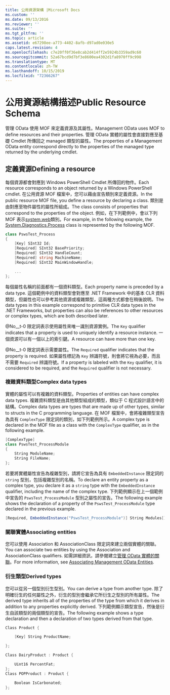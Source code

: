 ```yaml
---
title: 公用資源架構 |Microsoft Docs
ms.custom: ''
ms.date: 09/13/2016
ms.reviewer: ''
ms.suite: ''
ms.tgt_pltfrm: ''
ms.topic: article
ms.assetid: e67298ee-a773-4402-8afb-d97ad0e030e5
caps.latest.revision: 4
ms.openlocfilehash: c7e20ff0f36e8cab2d414ff2e5924b3359ad9c60
ms.sourcegitcommit: 52a67bcd9d7bf3e8600ea4302d1fa8970ff9c998
ms.translationtype: MT
ms.contentlocale: zh-TW
ms.lasthandoff: 10/15/2019
ms.locfileid: "72366267"
---
```

# <a name="public-resource-schema"></a><span data-ttu-id="70032-102">公用資源結構描述</span><span class="sxs-lookup"><span data-stu-id="70032-102">Public Resource Schema</span></span>

<span data-ttu-id="70032-103">管理 OData 使用 MOF 來定義資源及其屬性。</span><span class="sxs-lookup"><span data-stu-id="70032-103">Management OData uses MOF to define resources and their properties.</span></span> <span data-ttu-id="70032-104">管理 OData 實體的屬性會直接對應至基礎 Cmdlet 所傳回之 managed 類型的屬性。</span><span class="sxs-lookup"><span data-stu-id="70032-104">The properties of a Management OData entity correspond directly to the properties of the managed type returned by the underlying cmdlet.</span></span>

## <a name="defining-a-resource"></a><span data-ttu-id="70032-105">定義資源</span><span class="sxs-lookup"><span data-stu-id="70032-105">Defining a resource</span></span>

<span data-ttu-id="70032-106">每個資源都會對應到 Windows PowerShell Cmdlet 所傳回的物件。</span><span class="sxs-lookup"><span data-stu-id="70032-106">Each resource corresponds to an object returned by a Windows PowerShell cmdlet.</span></span> <span data-ttu-id="70032-107">在公用資源 MOF 檔案中，您可以藉由宣告類別來定義資源。</span><span class="sxs-lookup"><span data-stu-id="70032-107">In the public resource MOF file, you define a resource by declaring a class.</span></span> <span data-ttu-id="70032-108">類別是由對應至物件屬性的屬性所組成。</span><span class="sxs-lookup"><span data-stu-id="70032-108">The class consists of properties that correspond to the properties of the object.</span></span> <span data-ttu-id="70032-109">例如，在下列範例中，會以下列 MOF 表示[system.web](/dotnet/api/System.Diagnostics.Process)類別。</span><span class="sxs-lookup"><span data-stu-id="70032-109">For example, in the following example, the [System.Diagnostics.Process](/dotnet/api/System.Diagnostics.Process) class is represented by the following MOF.</span></span>

```csharp
class PswsTest_Process
{
    [Key] SInt32 Id;
    [Required] SInt32 BasePriority;
    [Required] SInt32 HandleCount;
    [Required] string MachineName;
    [Required] SInt32 MainWindowHandle;

    ...
};
```

<span data-ttu-id="70032-110">每個屬性名稱的前面都有一個資料類型。</span><span class="sxs-lookup"><span data-stu-id="70032-110">Each property name is preceded by a data type.</span></span> <span data-ttu-id="70032-111">這個範例中的資料類型會對應至 .NET Framework 中的基本 CLR 資料類型，但屬性也可以參考其他資源或複雜類型，這兩種方式都會在稍後說明。</span><span class="sxs-lookup"><span data-stu-id="70032-111">The data types in this example correspond to primitive CLR data types in the .NET Frameworks, but properties can also be references to other resources or complex types, which are both described later.</span></span>

<span data-ttu-id="70032-112">@No__t-0 限定詞表示使用屬性來唯一識別資源實例。</span><span class="sxs-lookup"><span data-stu-id="70032-112">The `Key` qualifier indicates that a property is used to uniquely identify a resource instance.</span></span> <span data-ttu-id="70032-113">一個資源可以有一個以上的索引鍵。</span><span class="sxs-lookup"><span data-stu-id="70032-113">A resource can have more than one key.</span></span>

<span data-ttu-id="70032-114">@No__t-0 限定詞表示需要屬性。</span><span class="sxs-lookup"><span data-stu-id="70032-114">The `Required` qualifier indicates that the property is required.</span></span> <span data-ttu-id="70032-115">如果屬性標記為 `Key` 辨識符號，則會將它視為必要，而且不需要 `Required` 辨識符號。</span><span class="sxs-lookup"><span data-stu-id="70032-115">If a property is labeled with the `Key` qualifier, it is considered to be required, and the `Required` qualifier is not necessary.</span></span>

### <a name="complex-data-types"></a><span data-ttu-id="70032-116">複雜資料類型</span><span class="sxs-lookup"><span data-stu-id="70032-116">Complex data types</span></span>

<span data-ttu-id="70032-117">實體的屬性可以有複雜的資料類型。</span><span class="sxs-lookup"><span data-stu-id="70032-117">Properties of entities can have complex data types.</span></span> <span data-ttu-id="70032-118">複雜資料類型是由其他類型組成的類型，類似于 C 程式設計語言中的結構。</span><span class="sxs-lookup"><span data-stu-id="70032-118">Complex data types are types that are made up of other types, similar to structs in the C programming language.</span></span> <span data-ttu-id="70032-119">在 MOF 檔案中，會將複雜類型宣告為具有 `ComplexType` 限定詞的類別，如下列範例所示。</span><span class="sxs-lookup"><span data-stu-id="70032-119">A complex type is declared in the MOF file as a class with the `ComplexType` qualifier, as in the following example.</span></span>

```csharp
[ComplexType]
class PswsTest_ProcessModule
{
    String ModuleName;
    String FileName;
};
```

<span data-ttu-id="70032-120">若要將實體屬性宣告為複雜型別，請將它宣告為具有 `EmbeddedInstance` 限定詞的 `string` 型別，包括複雜型別的名稱。</span><span class="sxs-lookup"><span data-stu-id="70032-120">To declare an entity property as a complex type, you declare it as a `string` type with the `EmbeddedInstance` qualifier, including the name of the complex type.</span></span> <span data-ttu-id="70032-121">下列範例顯示在上一個範例中宣告的 `PswsTest_ProcessModule` 型別之屬性的宣告。</span><span class="sxs-lookup"><span data-stu-id="70032-121">The following example shows the declaration of a property of the `PswsTest_ProcessModule` type declared in the previous example.</span></span>

```csharp
[Required, EmbeddedInstance("PswsTest_ProcessModule")] String Modules[];
```

### <a name="associating-entities"></a><span data-ttu-id="70032-122">關聯實體</span><span class="sxs-lookup"><span data-stu-id="70032-122">Associating entities</span></span>

<span data-ttu-id="70032-123">您可以使用 Association 和 AssociationClass 限定詞來建立兩個實體的關聯。</span><span class="sxs-lookup"><span data-stu-id="70032-123">You can associate two entities by using the Association and AssociationClass qualifiers.</span></span> <span data-ttu-id="70032-124">如需詳細資訊，請參閱建立[管理 OData 實體的關聯](./associating-management-odata-entities.md)。</span><span class="sxs-lookup"><span data-stu-id="70032-124">For more information, see [Associating Management OData Entities](./associating-management-odata-entities.md).</span></span>

### <a name="derived-types"></a><span data-ttu-id="70032-125">衍生類型</span><span class="sxs-lookup"><span data-stu-id="70032-125">Derived types</span></span>

<span data-ttu-id="70032-126">您可以從另一個型別衍生型別。</span><span class="sxs-lookup"><span data-stu-id="70032-126">You can derive a type from another type.</span></span> <span data-ttu-id="70032-127">除了明確衍生的任何屬性之外，衍生的型別會繼承它所衍生之型別的所有屬性。</span><span class="sxs-lookup"><span data-stu-id="70032-127">The derived type inherits all of the properties of the type from which it derives in addition to any properties explicitly derived.</span></span> <span data-ttu-id="70032-128">下列範例顯示類型宣告，然後是衍生自該類型的兩個類型的宣告。</span><span class="sxs-lookup"><span data-stu-id="70032-128">The following example shows a type declaration and then a declaration of two types derived from that type.</span></span>

```csharp
Class Product {

    [Key] String ProductName;

};

Class DairyProduct : Product {

    Uint16 PercentFat;
};
Class POPProduct : Product {

    Boolean IsCarbonated;
};
```